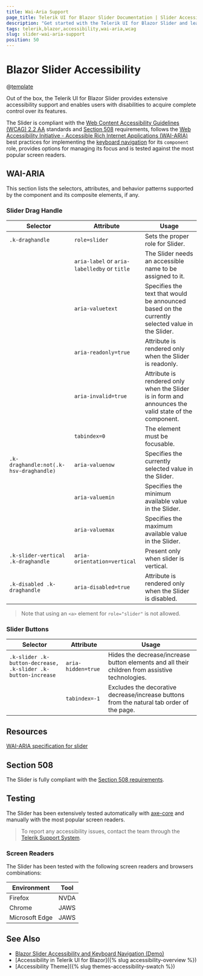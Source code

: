 ```yaml
---
title: Wai-Aria Support
page_title: Telerik UI for Blazor Slider Documentation | Slider Accessibility
description: "Get started with the Telerik UI for Blazor Slider and learn about its accessibility support for WAI-ARIA, Section 508, and WCAG 2.2."
tags: telerik,blazor,accessibility,wai-aria,wcag
slug: slider-wai-aria-support 
position: 50 
---
```


# Blazor Slider Accessibility

@[template](/_contentTemplates/common/parameters-table-styles.md#table-layout)



Out of the box, the Telerik UI for Blazor Slider provides extensive accessibility support and enables users with disabilities to acquire complete control over its features.


The Slider is compliant with the [Web Content Accessibility Guidelines (WCAG) 2.2 AA](https://www.w3.org/TR/WCAG22/) standards and [Section 508](https://www.section508.gov/) requirements, follows the [Web Accessibility Initiative - Accessible Rich Internet Applications (WAI-ARIA)](https://www.w3.org/WAI/ARIA/apg/) best practices for implementing the [keyboard navigation](#keyboard-navigation) for its `component` role, provides options for managing its focus and is tested against the most popular screen readers.

## WAI-ARIA


This section lists the selectors, attributes, and behavior patterns supported by the component and its composite elements, if any.

### Slider Drag Handle

| Selector | Attribute | Usage |
| -------- | --------- | ----- |
| `.k-draghandle` | `role=slider` | Sets the proper role for Slider. |
|  | `aria-label` or `aria-labelledby` or `title` | The Slider needs an accessible name to be assigned to it. |
|  | `aria-valuetext` | Specifies the text that would be announced based on the currently selected value in the Slider. |
|  | `aria-readonly=true` | Attribute is rendered only when the Slider is readonly. |
|  | `aria-invalid=true` | Attribute is rendered only when the Slider is in form and announces the valid state of the component. |
|  | `tabindex=0` | The element must be focusable. |
| `.k-draghandle:not(.k-hsv-draghandle)` | `aria-valuenow` | Specifies the currently selected value in the Slider. |
|  | `aria-valuemin` | Specifies the minimum available value in the Slider. |
|  | `aria-valuemax` | Specifies the maximum available value in the Slider. |
| `.k-slider-vertical .k-draghandle` | `aria-orientation=vertical` | Present only when slider is vertical. |
| `.k-disabled .k-draghandle` | `aria-disabled=true` | Attribute is rendered only when the Slider is disabled. |

> Note that using an `<a>` element for `role="slider"` is not allowed.

### Slider Buttons

| Selector | Attribute | Usage |
| -------- | --------- | ----- |
| `.k-slider .k-button-decrease, .k-slider .k-button-increase` | `aria-hidden=true` | Hides the decrease/increase button elements and all their children from assistive technologies. |
|  | `tabindex=-1` | Excludes the decorative decrease/increase buttons from the natural tab order of the page. |

## Resources

[WAI-ARIA specification for slider](https://www.w3.org/TR/wai-aria-1.2/#slider)

## Section 508


The Slider is fully compliant with the [Section 508 requirements](http://www.section508.gov/).

## Testing


The Slider has been extensively tested automatically with [axe-core](https://github.com/dequelabs/axe-core) and manually with the most popular screen readers.

> To report any accessibility issues, contact the team through the [Telerik Support System](https://www.telerik.com/account/support-center).

### Screen Readers


The Slider has been tested with the following screen readers and browsers combinations:

| Environment | Tool |
| ----------- | ---- |
| Firefox | NVDA |
| Chrome | JAWS |
| Microsoft Edge | JAWS |



## See Also

* [Blazor Slider Accessibility and Keyboard Navigation (Demo)](https://demos.telerik.com/blazor-ui/slider/keyboard-navigation)
* [Accessibility in Telerik UI for Blazor]({% slug accessibility-overview %})
* [Accessibility Theme]({% slug themes-accessibility-swatch %})
